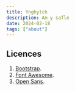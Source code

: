 ```yaml
---
title: Ynghylch
description: Am y safle
date: 2024-02-18
tags: ["about"]
---
```


## Licences

1. [Bootstrap](/../bootstrap/Bootstrap_LICENSE.txt).
2. [Font Awesome](/../fontawesome/Font_Awesome_6_Free_LICENSE.txt).
3. [Open Sans](/../fonts/Open_Sans_Apache_License.txt).